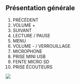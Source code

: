 ## Présentation générale
1. PRÉCÉDENT 
2. VOLUME + 
3. SUIVANT 
4. LECTURE / PAUSE 
5. MENU 
6. VOLUME - / VERROUILLAGE 
7. MICROPHONE 
8. PRISE MINI USB 
9. FENTE MICRO SD 
10. PRISE ÉCOUTEURS 


![](http://static.energysistem.com/images/manuals/42649/57a06a856b7e6.jpg)
